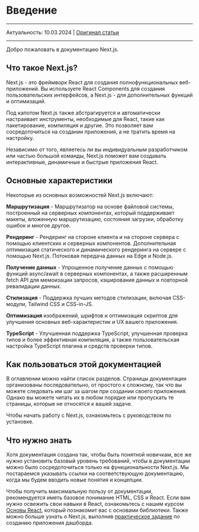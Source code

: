 # Введение

---

Актуальность: 10.03.2024 | [Оригинал статьи](https://nextjs.org/docs)

---

Добро пожаловать в документацию Next.js.

## Что такое Next.js?

Next.js - это фреймворк React для создания полнофункциональных веб-приложений. Вы используете React Components для создания пользовательских интерфейсов, а Next.js - для дополнительных функций и оптимизаций.

Под капотом Next.js также абстрагируется и автоматически настраивает инструменты, необходимые для React, такие как пакетирование, компиляция и другие. Это позволяет вам сосредоточиться на создании приложения, а не тратить время на настройку.

Независимо от того, являетесь ли вы индивидуальным разработчиком или частью большой команды, Next.js поможет вам создавать интерактивные, динамичные и быстрые приложения React.

## Основные характеристики

Некоторые из основных возможностей Next.js включают:

**Маршрутизация** - Маршрутизатор на основе файловой системы, построенный на серверных компонентах, который поддерживает макеты, вложенную маршрутизацию, состояния загрузки, обработку ошибок и многое другое.

**Рендеринг** - Рендеринг на стороне клиента и на стороне сервера с помощью клиентских и серверных компонентов. Дополнительная оптимизация статического и динамического рендеринга на сервере с помощью Next.js. Потоковая передача данных на Edge и Node.js.

**Получение данных** - Упрощенное получение данных с помощью функций async/await в серверных компонентах, а также расширенным fetch API для мемоизации запросов, кэширования данных и повторной ревалидации данных.

**Стилизация** - Поддержка лучших методов стилизации, включая CSS-модули, Tailwind CSS и CSS-in-JS.

**Оптимизация** изображений, шрифтов и оптимизация скриптов для улучшения основных веб-характеристик и UX вашего приложения.

**TypeScript** - Улучшенная поддержка TypeScript, улучшенная проверка типов и более эффективная компиляция, а также пользовательская настройка TypeScript плагина и средств проверки типов.

## Как пользоваться этой документацией

В оглавлении можно найти список разделов. Страницы документации организованы последовательно, от простого к сложному, так что вы можете следовать им шаг за шагом при создании своего приложения. Однако вы можете читать их в любом порядке или пропускать те страницы, которые не относятся к вашей задаче.

Чтобы начать работу с Next.js, ознакомьтесь с руководством по установке.

## Что нужно знать

Хотя документация создана так, чтобы быть понятной новичкам, все же нужно установить базовый уровень требований, чтобы в документации можно было сосредоточиться только на функциональности Next.js. Мы постараемся указывать ссылки на соответствующую документацию, когда мы будем вводить новые понятия и концепции.

Чтобы получить максимальную пользу от документации, рекомендуется иметь базовое понимание HTML, CSS и React. Если вам нужно освежить свои навыки в React, ознакомьтесь с нашим курсом [Основы React](https://nextjs.org/learn/react-foundations), который познакомит вас с основами библиотеки. Также можно больше узнать о Next.js, выполнив [практическое задание](https://nextjs.org/learn/dashboard-app) по созданию приложения дашборда.
